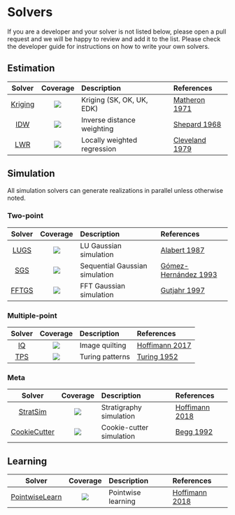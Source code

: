 # Solvers

If you are a developer and your solver is not listed below, please open a pull
request and we will be happy to review and add it to the list. Please check the
developer guide for instructions on how to write your own solvers.

## Estimation

| Solver | Coverage | Description | References |
|:------:|:--------:|:------------|:-----------|
| [Kriging](https://github.com/JuliaEarth/GeoEstimation.jl) | [![](https://img.shields.io/codecov/c/github/JuliaEarth/GeoEstimation.jl?style=flat-square)](https://codecov.io/gh/JuliaEarth/GeoEstimation.jl) | Kriging (SK, OK, UK, EDK) | [Matheron 1971](https://books.google.com/books/about/The_Theory_of_Regionalized_Variables_and.html?id=TGhGAAAAYAAJ) |
| [IDW](https://github.com/JuliaEarth/GeoEstimation.jl) | [![](https://img.shields.io/codecov/c/github/JuliaEarth/GeoEstimation.jl?style=flat-square)](https://codecov.io/gh/JuliaEarth/GeoEstimation.jl) | Inverse distance weighting | [Shepard 1968](https://dl.acm.org/citation.cfm?id=810616) |
| [LWR](https://github.com/JuliaEarth/GeoEstimation.jl) | [![](https://img.shields.io/codecov/c/github/JuliaEarth/GeoEstimation.jl?style=flat-square)](https://codecov.io/gh/JuliaEarth/GeoEstimation.jl) | Locally weighted regression | [Cleveland 1979](https://www.jstor.org/stable/2286407) |

## Simulation

All simulation solvers can generate realizations in parallel unless otherwise noted.

### Two-point

| Solver | Coverage | Description | References |
|:------:|:--------:|:------------|:-----------|
| [LUGS](https://github.com/JuliaEarth/GeoSimulation.jl) | [![](https://img.shields.io/codecov/c/github/JuliaEarth/GeoSimulation.jl?style=flat-square)](https://codecov.io/gh/JuliaEarth/GeoSimulation.jl) | LU Gaussian simulation | [Alabert 1987](https://link.springer.com/article/10.1007/BF00897191) |
| [SGS](https://github.com/JuliaEarth/GeoSimulation.jl) | [![](https://img.shields.io/codecov/c/github/JuliaEarth/GeoSimulation.jl?style=flat-square)](https://codecov.io/gh/JuliaEarth/GeoSimulation.jl) | Sequential Gaussian simulation | [Gómez-Hernández 1993](https://link.springer.com/chapter/10.1007/978-94-011-1739-5_8) |
| [FFTGS](https://github.com/JuliaEarth/GeoSimulation.jl) | [![](https://img.shields.io/codecov/c/github/JuliaEarth/GeoSimulation.jl?style=flat-square)](https://codecov.io/gh/JuliaEarth/GeoSimulation.jl) | FFT Gaussian simulation | [Gutjahr 1997](https://link.springer.com/article/10.1007/BF02769641) |

### Multiple-point

| Solver | Coverage | Description | References |
|:------:|:--------:|:------------|:-----------|
| [IQ](https://github.com/JuliaEarth/ImageQuilting.jl) | [![](https://img.shields.io/codecov/c/github/JuliaEarth/ImageQuilting.jl?style=flat-square)](https://codecov.io/gh/JuliaEarth/ImageQuilting.jl) | Image quilting | [Hoffimann 2017](https://www.sciencedirect.com/science/article/pii/S0098300417301139) |
| [TPS](https://github.com/yurivish/TuringPatterns.jl) | [![](https://img.shields.io/codecov/c/github/yurivish/TuringPatterns.jl?style=flat-square)](https://codecov.io/gh/yurivish/TuringPatterns.jl) | Turing patterns | [Turing 1952](https://royalsocietypublishing.org/doi/pdf/10.1098/rstb.1952.0012) |

### Meta

| Solver | Coverage | Description | References |
|:------:|:--------:|:------------|:-----------|
| [StratSim](https://github.com/JuliaEarth/StratiGraphics.jl) | [![](https://img.shields.io/codecov/c/github/JuliaEarth/StratiGraphics.jl?style=flat-square)](https://codecov.io/gh/JuliaEarth/StratiGraphics.jl) | Stratigraphy simulation | [Hoffimann 2018](https://searchworks.stanford.edu/view/12746435) |
| [CookieCutter](https://github.com/JuliaEarth/GeoSimulation.jl) | [![](https://img.shields.io/codecov/c/github/JuliaEarth/GeoSimulation.jl?style=flat-square)](https://codecov.io/gh/JuliaEarth/GeoSimulation.jl) | Cookie-cutter simulation | [Begg 1992](https://www.onepetro.org/conference-paper/SPE-24698-MS) |

## Learning

| Solver | Coverage | Description | References |
|:------:|:--------:|:------------|:-----------|
| [PointwiseLearn](https://github.com/JuliaEarth/GeoLearning.jl) | [![](https://img.shields.io/codecov/c/github/JuliaEarth/GeoLearning.jl?style=flat-square)](https://codecov.io/gh/JuliaEarth/GeoLearning.jl) | Pointwise learning | [Hoffimann 2018](https://doi.org/10.21105/joss.00692) |
